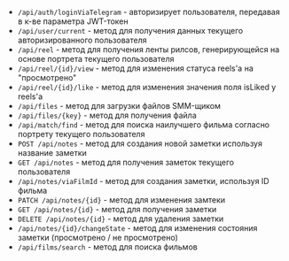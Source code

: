 - `/api/auth/loginViaTelegram` - авторизирует пользователя, передавая в к-ве параметра JWT-токен
- `/api/user/current` - метод для получения данных текущего авторизированного пользователя
- `/api/reel` - метод для получения ленты рилсов, генерирующейся на основе портрета текущего пользователя
- `/api/reel/{id}/view` - метод для изменения статуса reels'а на "просмотрено"
- `/api/reel/{id}/like` - метод для изменения значения поля isLiked у reels'а
- `/api/files` - метод для загрузки файлов SMM-щиком
- `/api/files/{key}` - метод для получения файла
- `/api/match/find` - метод для поиска наилучшего фильма согласно портрету текущего пользователя
- `POST /api/notes` - метод для создания новой заметки используя название заметки
- `GET /api/notes` - метод для получения заметок текущего пользователя
- `/api/notes/viaFilmId` - метод для создания заметки, используя ID фильма
- `PATCH /api/notes/{id}` - метод для изменения замтеки
- `GET /api/notes/{id}` - метод для получения заметки
- `DELETE /api/notes/{id}` - метод для удаления заметки
- `/api/notes/{id}/changeState` - метод для изменения состояния заметки (просмотрено / не просмотрено)
- `/api/films/search` - метод для поиска фильмов

